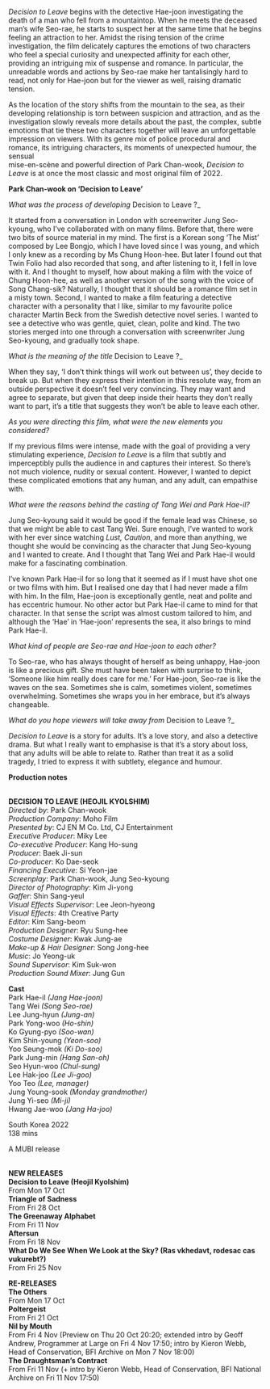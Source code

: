 

_Decision to Leave_ begins with the detective Hae-joon investigating the death of a man who fell from a mountaintop. When he meets the deceased man’s wife Seo-rae, he starts to suspect her at the same time that he begins feeling an attraction to her. Amidst the rising tension of the crime investigation, the film delicately captures the emotions of two characters who feel a special curiosity and unexpected affinity for each other, providing an intriguing mix of suspense and romance. In particular, the unreadable words and actions by Seo-rae make her tantalisingly hard to read, not only for Hae-joon but for the viewer as well, raising dramatic tension.

As the location of the story shifts from the mountain to the sea, as their developing relationship is torn between suspicion and attraction, and as the investigation slowly reveals more details about the past, the complex, subtle emotions that tie these two characters together will leave an unforgettable impression on viewers. With its genre mix of police procedural and romance, its intriguing characters, its moments of unexpected humour, the sensual  
mise-en-scène and powerful direction of Park Chan-wook, _Decision to Leave_ is at once the most classic and most original film of 2022.

**Park Chan-wook on ‘Decision to Leave’**

_What was the process of developing_ Decision to Leave ?_

It started from a conversation in London with screenwriter Jung Seo-kyoung, who I’ve collaborated with on many films. Before that, there were two bits of source material in my mind. The first is a Korean song ‘The Mist’ composed by Lee Bongjo, which I have loved since I was young, and which I only knew as a recording by Ms Chung Hoon-hee. But later I found out that Twin Folio had also recorded that song, and after listening to it, I fell in love with it. And I thought to myself, how about making a film with the voice of Chung Hoon-hee, as well as another version of the song with the voice of Song Chang-sik? Naturally, I thought that it should be a romance film set in a misty town. Second, I wanted to make a film featuring a detective character with a personality that I like, similar to my favourite police character Martin Beck from the Swedish detective novel series. I wanted to see a detective who was gentle, quiet, clean, polite and kind. The two stories merged into one through a conversation with screenwriter Jung Seo-kyoung, and gradually took shape.

_What is the meaning of the title_ Decision to Leave ?_

When they say, ‘I don’t think things will work out between us’, they decide to break up. But when they express their intention in this resolute way, from an outside perspective it doesn’t feel very convincing. They may want and agree to separate, but given that deep inside their hearts they don’t really want to part, it’s a title that suggests they won’t be able to leave each other.

_As you were directing this film, what were the new elements you considered?_

If my previous films were intense, made with the goal of providing a very stimulating experience, _Decision to Leave_ is a film that subtly and imperceptibly pulls the audience in and captures their interest. So there’s not much violence, nudity or sexual content. However, I wanted to depict these complicated emotions that any human, and any adult, can empathise with.

_What were the reasons behind the casting of Tang Wei and Park Hae-il?_

Jung Seo-kyoung said it would be good if the female lead was Chinese, so that we might be able to cast Tang Wei. Sure enough, I’ve wanted to work with her ever since watching _Lust, Caution_, and more than anything, we thought she would be convincing as the character that Jung Seo-kyoung and I wanted to create. And I thought that Tang Wei and Park Hae-il would make for a fascinating combination.

I’ve known Park Hae-il for so long that it seemed as if I must have shot one or two films with him. But I realised one day that I had never made a film with him. In the film, Hae-joon is exceptionally gentle, neat and polite and has eccentric humour. No other actor but Park Hae-il came to mind for that character. In that sense the script was almost custom tailored to him, and although the ‘Hae’ in ‘Hae-joon’ represents the sea, it also brings to mind Park Hae-il.

_What kind of people are Seo-rae and Hae-joon to each other?_

To Seo-rae, who has always thought of herself as being unhappy, Hae-joon is like a precious gift. She must have been taken with surprise to think, ‘Someone like him really does care for me.’ For Hae-joon, Seo-rae is like the waves on the sea. Sometimes she is calm, sometimes violent, sometimes overwhelming. Sometimes she wraps you in her embrace, but it’s always changeable.

_What do you hope viewers will take away from_ Decision to Leave ?_

_Decision to Leave_ is a story for adults. It’s a love story, and also a detective drama. But what I really want to emphasise is that it’s a story about loss, that any adults will be able to relate to. Rather than treat it as a solid tragedy, I tried to express it with subtlety, elegance and humour.

**Production notes**
<br><br>

**DECISION TO LEAVE (HEOJIL KYOLSHIM)**  
_Directed by_: Park Chan-wook  
_Production Company_: Moho Film  
_Presented by_: CJ EN M Co. Ltd, CJ Entertainment  
_Executive Producer_: Miky Lee  
_Co-executive Producer_: Kang Ho-sung  
_Producer_: Baek Ji-sun  
_Co-producer_: Ko Dae-seok  
_Financing Executive_: Si Yeon-jae  
_Screenplay_: Park Chan-wook, Jung Seo-kyoung  
_Director of Photography_: Kim Ji-yong  
_Gaffer_: Shin Sang-yeul  
_Visual Effects Supervisor_: Lee Jeon-hyeong  
_Visual Effects_: 4th Creative Party  
_Editor_: Kim Sang-beom  
_Production Designer_: Ryu Sung-hee  
_Costume Designer_: Kwak Jung-ae  
_Make-up & Hair Designer_: Song Jong-hee  
_Music_: Jo Yeong-uk  
_Sound Supervisor_: Kim Suk-won  
_Production Sound Mixer_: Jung Gun

**Cast**  
Park Hae-il _(Jang Hae-joon)_  
Tang Wei _(Song Seo-rae)_  
Lee Jung-hyun _(Jung-an)_  
Park Yong-woo _(Ho-shin)_  
Ko Gyung-pyo _(Soo-wan)_  
Kim Shin-young _(Yeon-soo)_  
Yoo Seung-mok _(Ki Do-soo)_  
Park Jung-min _(Hang San-oh)_  
Seo Hyun-woo _(Chul-sung)_  
Lee Hak-joo _(Lee Ji-goo)_  
Yoo Teo _(Lee, manager)_  
Jung Young-sook _(Monday grandmother)_  
Jung Yi-seo _(Mi-ji)_  
Hwang Jae-woo _(Jang Ha-joo)_

South Korea 2022  
138 mins

A MUBI release
<br><br>

**NEW RELEASES**<br>
**Decision to Leave (Heojil Kyolshim)**<br>
From Mon 17 Oct<br>
**Triangle of Sadness**<br>
From Fri 28 Oct<br>
**The Greenaway Alphabet**<br>
From Fri 11 Nov<br>
**Aftersun**<br>
From Fri 18 Nov<br>
**What Do We See When We Look at the Sky? (Ras vkhedavt, rodesac cas vukurebt?)**<br>
From Fri 25 Nov<br>

**RE-RELEASES**<br>
**The Others**<br>
From Mon 17 Oct<br>
**Poltergeist**<br>
From Fri 21 Oct<br>
**Nil by Mouth**<br>
From Fri 4 Nov (Preview on Thu 20 Oct 20:20; extended intro by Geoff Andrew, Programmer at Large on Fri 4 Nov 17:50; intro by Kieron Webb, Head of Conservation, BFI Archive on Mon 7 Nov 18:00)<br>
**The Draughtsman’s Contract**<br>
From Fri 11 Nov (+ intro by Kieron Webb, Head of Conservation, BFI National Archive on Fri 11 Nov 17:50)<br>
<br>

<!--stackedit_data:
eyJoaXN0b3J5IjpbLTkyMjM2MDU0M119
-->